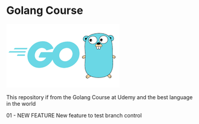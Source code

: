 # Golang Course

![Golang is the future](golang.png)

This repository if from the Golang Course at Udemy
and the best language in the world


01 - NEW FEATURE
New feature to test branch control
